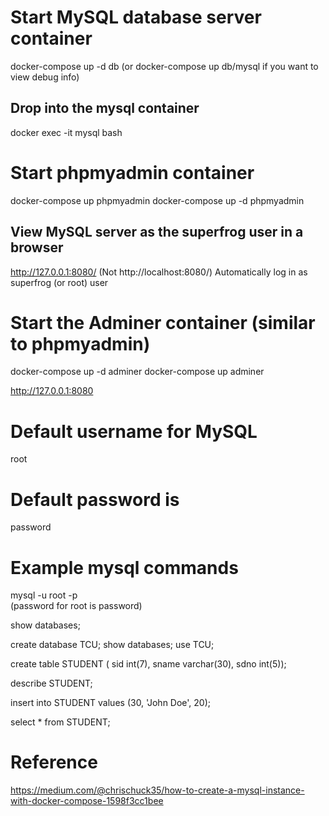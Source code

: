 
# Start MySQL database server container
docker-compose up -d db
(or docker-compose up db/mysql if you want to view debug info)

## Drop into the mysql container
docker exec -it mysql bash




# Start phpmyadmin container
docker-compose up phpmyadmin
docker-compose up -d phpmyadmin

## View MySQL server as the superfrog user in a browser
http://127.0.0.1:8080/
(Not http://localhost:8080/)
Automatically log in as superfrog (or root) user




# Start the Adminer container (similar to phpmyadmin)
docker-compose up -d adminer 
docker-compose up adminer 

http://127.0.0.1:8080
# Default username for MySQL 
root	
# Default password is 
password



# Example mysql commands
mysql -u root -p  
(password for root is password)

show databases;

create database TCU;
show databases;
use TCU;

create table STUDENT (
	sid int(7),
	sname varchar(30),
	sdno int(5));

describe STUDENT;


insert into STUDENT values (30, 'John Doe', 20);


select * from STUDENT;


# Reference
https://medium.com/@chrischuck35/how-to-create-a-mysql-instance-with-docker-compose-1598f3cc1bee

